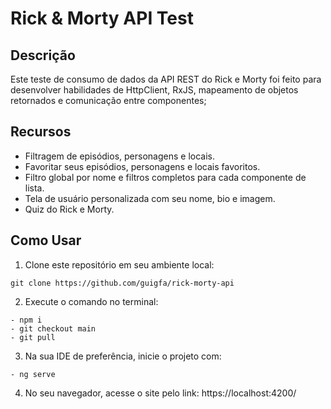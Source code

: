 # Rick & Morty API Test

## Descrição
Este teste de consumo de dados da API REST do Rick e Morty foi feito para desenvolver habilidades de HttpClient, RxJS, mapeamento de objetos retornados e comunicação entre componentes;

## Recursos
- Filtragem de episódios, personagens e locais.
- Favoritar seus episódios, personagens e locais favoritos.
- Filtro global por nome e filtros completos para cada componente de lista.
- Tela de usuário personalizada com seu nome, bio e imagem.
- Quiz do Rick e Morty.

## Como Usar
1. Clone este repositório em seu ambiente local:

```console
git clone https://github.com/guigfa/rick-morty-api
```

2. Execute o comando no terminal:
```console
- npm i
- git checkout main
- git pull
```

3. Na sua IDE de preferência, inicie o projeto com:
```console
- ng serve
```

4. No seu navegador, acesse o site pelo link: https://localhost:4200/